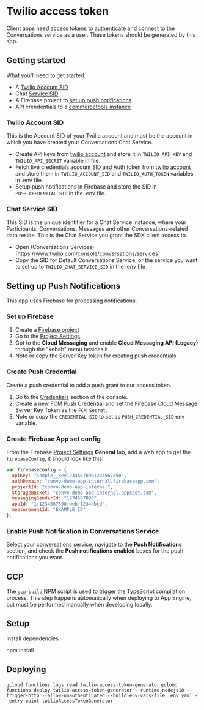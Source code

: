 # Twilio access token
Client apps need [access tokens](https://www.twilio.com/docs/conversations/create-tokens) to authenticate and connect to the Conversations service as a user. These tokens should be generated by this app.

## Getting started

What you'll need to get started:

- A [Twilio Account SID](#twilio-account-sid)
- Chat [Service SID](#chat-service-sid)
- A Firebase project to [set up push notifications](#setting-up-push-notifications).
- API crendentials to a [commercetools instance](https://docs.commercetools.com/getting-started/create-api-client)

### Twilio Account SID
This is the Account SID of your Twilio account and must be the account in which you have created your Conversations Chat Service. 
- Create API keys from [twilio account](https://www.twilio.com/console/project/api-keys) and store it in `TWILIO_API_KEY` and `TWILIO_API_SECRET` variable in  file.
- Fetch live credentials account SID and Auth token from [twilio account](https://www.twilio.com/console/project/api-keys) and store them in  `TWILIO_ACCOUNT_SID` and `TWILIO_AUTH_TOKEN` variables in .env file.
- Setup push notifications in Firebase and store the SID in `PUSH_CREDENTIAL_SID` in the .env file.

### Chat Service SID
This SID is the unique identifier for a Chat Service instance, where your Participants, Conversations, Messages and other Conversations-related data reside. This is the Chat Service you grant the SDK client access to.
- Open (Conversations Services)[https://www.twilio.com/console/conversations/services]
- Copy the SID for Default Conversations Service, or the service you want to set up to `TWILIO_CHAT_SERVICE_SID` in the .env file

## Setting up Push Notifications

This app uses Firebase for processing notifications.
### Set up Firebase

1. Create a [Firebase project](https://firebase.google.com)
2. Go to the [Project Settings](https://console.firebase.google.com/project/_/settings/general/)
3. Got to the **Cloud Messaging** and enable **Cloud Messaging API (Legacy)** through the "kebab" menu besides it.
4. Note or copy the Server Key token for creating push credentials. 

### Create Push Credential

Create a push credential to add a push grant to our access token. 
1. Go to the [Credentials](twilio.com/console/project/credentials/push-credentials) section of the console.
2. Create a new FCM Push Credential and set the Firebase Cloud Message Server Key Token as the `FCM Secret`.
3. Note or copy the `CREDENTIAL SID` to set as `PUSH_CREDENTIAL_SID` env variable. 

### Create Firebase App set config

From the Firebase [Project Settings](https://console.firebase.google.com/project/_/settings/general/) **General** tab, add a web app to get the `firebaseConfig`, it should look like this:

```javascript
var firebaseConfig = {
  apiKey: "sample__key12345678901234567890",
  authDomain: "convo-demo-app-internal.firebaseapp.com",
  projectId: "convo-demo-app-internal",
  storageBucket: "convo-demo-app-internal.appspot.com",
  messagingSenderId: "1234567890",
  appId: "1:1234567890:web:1234abcd",
  measurementId: "EXAMPLE_ID"
};
```

### Enable Push Notification in Conversations Service

Select your [conversations service](https://www.twilio.com/console/conversations/services), navigate to the **Push Notifications** section, and check the **Push notifications enabled** boxes for the push notifications you want. 

## GCP
The `gcp-build` NPM script is used to trigger the TypeScript compilation
process. This step happens automatically when deploying to App Engine, but must
be performed manually when developing locally.

## Setup

Install dependencies:

   npm install

## Deploying
`gcloud functions logs read twilio-access-token-generator`
`gcloud functions deploy twilio-access-token-generator --runtime nodejs18 --trigger-http --allow-unauthenticated --build-env-vars-file .env.yaml --entry-point twilioAccessTokenGenerator`